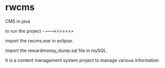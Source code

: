 # rwcms
CMS in java

to run the project ---->>>>>>>


import the rwcms.war in eclipse.


import the rewardmoney_dump.sql file in mySQL.



It is a content management system project to manage various information.
